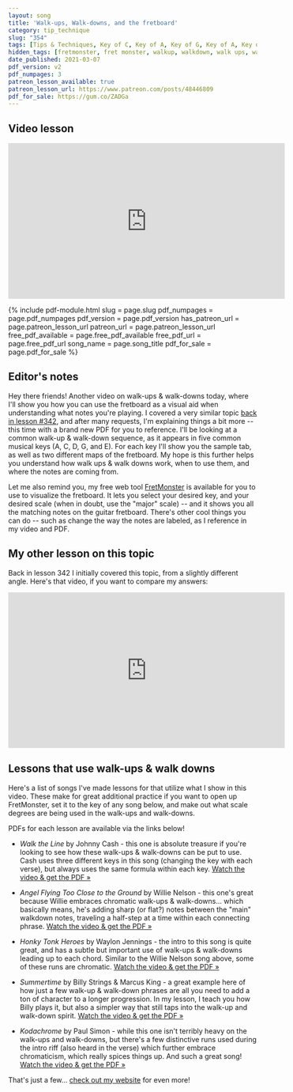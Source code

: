```yaml
---
layout: song
title: 'Walk-ups, Walk-downs, and the fretboard'
category: tip_technique
slug: "354"
tags: [Tips & Techniques, Key of C, Key of A, Key of G, Key of A, Key of E, Learning Chords, Walking Bass Lines]
hidden_tags: [fretmonster, fret monster, walkup, walkdown, walk ups, walk downs, walking, walk]
date_published: 2021-03-07
pdf_version: v2
pdf_numpages: 3
patreon_lesson_available: true
patreon_lesson_url: https://www.patreon.com/posts/48446809
pdf_for_sale: https://gum.co/ZADGa
---
```


## Video lesson

<iframe width="560" height="315" src="https://www.youtube.com/embed/swDGvt_jYaI" frameborder="0" allow="accelerometer; autoplay; encrypted-media; gyroscope; picture-in-picture" allowfullscreen></iframe>

{% include pdf-module.html slug = page.slug pdf_numpages = page.pdf_numpages pdf_version = page.pdf_version has_patreon_url = page.patreon_lesson_url patreon_url = page.patreon_lesson_url free_pdf_available = page.free_pdf_available free_pdf_url = page.free_pdf_url song_name = page.song_title pdf_for_sale = page.pdf_for_sale %}

## Editor's notes

Hey there friends! Another video on walk-ups & walk-downs today, where I'll show you how you can use the fretboard as a visual aid when understanding what notes you're playing. I covered a very similar topic [back in lesson \#342](http://playsongnotes.com/lessons/342/), and after many requests, I'm explaining things a bit more -- this time with a brand new PDF for you to reference. I'll be looking at a common walk-up & walk-down sequence, as it appears in five common musical keys (A, C, D, G, and E). For each key I'll show you the sample tab, as well as two different maps of the fretboard. My hope is this further helps you understand how walk ups & walk downs work, when to use them, and where the notes are coming from.

Let me also remind you, my free web tool [FretMonster](https://playsongnotes.com/fretmonster) is available for you to use to visualize the fretboard. It lets you select your desired key, and your desired scale (when in doubt, use the "major" scale) -- and it shows you all the matching notes on the guitar fretboard. There's other cool things you can do -- such as change the way the notes are labeled, as I reference in my video and PDF.

## My other lesson on this topic

Back in lesson 342 I initially covered this topic, from a slightly different angle. Here's that video, if you want to compare my answers:

<iframe width="560" height="315" src="https://www.youtube.com/embed/rmUCcfIvZSA" frameborder="0" allow="accelerometer; autoplay; encrypted-media; gyroscope; picture-in-picture" allowfullscreen></iframe>

## Lessons that use walk-ups & walk downs

Here's a list of songs I've made lessons for that utilize what I show in this video. These make for great additional practice if you want to open up FretMonster, set it to the key of any song below, and make out what scale degrees are being used in the walk-ups and walk-downs.

PDFs for each lesson are available via the links below!

- *Walk the Line* by Johnny Cash - this one is absolute treasure if you're looking to see how these walk-ups & walk-downs can be put to use. Cash uses three different keys in this song (changing the key with each verse), but always uses the same formula within each key. [Watch the video & get the PDF »](https://playsongnotes.com/lessons/6/)

- *Angel Flying Too Close to the Ground* by Willie Nelson - this one's great because Willie embraces chromatic walk-ups & walk-downs... which basically means, he's adding sharp (or flat?) notes between the "main" walkdown notes, traveling a half-step at a time within each connecting phrase. [Watch the video & get the PDF »](https://playsongnotes.com/lessons/135/)

- *Honky Tonk Heroes* by Waylon Jennings - the intro to this song is quite great, and has a subtle but important use of walk-ups & walk-downs leading up to each chord. Similar to the Willie Nelson song above, some of these runs are chromatic. [Watch the video & get the PDF »](https://playsongnotes.com/lessons/94/)

- *Summertime* by Billy Strings & Marcus King - a great example here of how just a few walk-up & walk-down phrases are all you need to add a ton of character to a longer progression. In my lesson, I teach you how Billy plays it, but also a simpler way that still taps into the walk-up and walk-down spirit. [Watch the video & get the PDF »](https://playsongnotes.com/lessons/279/)

- *Kodachrome* by Paul Simon - while this one isn't terribly heavy on the walk-ups and walk-downs, but there's a few distinctive runs used during the intro riff (also heard in the verse) which further embrace chromaticism, which really spices things up. And such a great song! [Watch the video & get the PDF »](https://playsongnotes.com/lessons/20/)

That's just a few... [check out my website](https://playsongnotes.com/search/?query=Walking%20Bass%20Lines) for even more!

